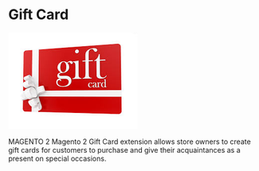# Gift Card
![alt text](https://github.com/nishadjadhav/GiftCard/blob/master/gift2.jpeg)

MAGENTO 2
Magento 2 Gift Card extension allows store owners to create gift cards for customers to purchase and give their acquaintances as a present on special occasions.
